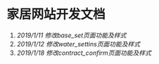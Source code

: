 # 家居网站开发文档
1. *2019/1/11 修改base_set页面功能及样式*  
2. *2019/1/12 修改water_settins页面功能及样式*  
3. *2019/1/18 修改contract_confirm页面功能及样式*  
